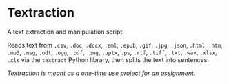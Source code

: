 # Textraction

A text extraction and manipulation script.

Reads text from `.csv`, `.doc`, `.docx`, `.eml`, `.epub`, `.gif`, `.jpg`, `.json`, `.html`, `.htm`, `.mp3`, `.msg`, `.odt`, `.ogg`, `.pdf`, `.png`, `.pptx`, `.ps`, `.rtf`, `.tiff`, `.txt`, `.wav`, `.xlsx`, `.xls` via the `textract` Python library, then splits the text into sentences. 

*Textraction is meant as a one-time use project for an assignment.*
